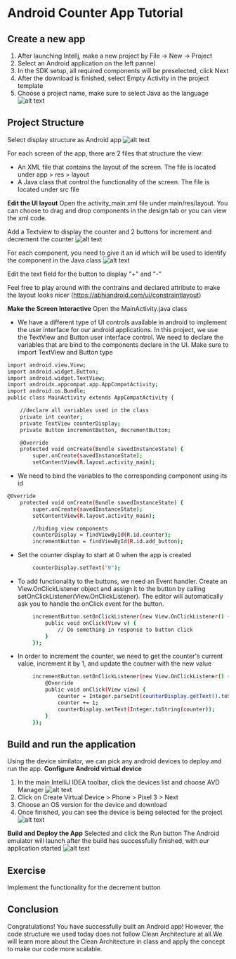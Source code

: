 # Android Counter App Tutorial


## Create a new app

1. After launching Intellj, make a new project by File -> New -> Project
2. Select an Android application on the left pannel
3. In the SDK setup, all required components will be preselected, click Next
4. After the download is finished, select Empty Activity in the project template
5. Choose a project name, make sure to select Java as the language
![alt text](https://github.com/nickinhinguyen/Counter-App/blob/master/img/app_configue.png)

## Project Structure
Select display structure as Android app
![alt text](https://github.com/nickinhinguyen/Counter-App/blob/master/img/structure.png)

For each screen of the app, there are 2 files that structure the view:
- An XML file that contains the layout of the screen. The file is located under app > res > layout
- A Java class that control the functionality of the screen. The file is located under src file

**Edit the UI layout**
Open the activity_main.xml file under main/res/layout. You can choose to drag and drop components in the design tab or you can view the xml code. 

Add a Textview to display the counter and 2 buttons for increment and decrement the counter
![alt text](https://github.com/nickinhinguyen/Counter-App/blob/master/img/design_view.png)

For each component, you need to give it an id  which will be used to identify the component in the Java class
![alt text](https://github.com/nickinhinguyen/Counter-App/blob/master/img/id.png)

Edit the text field for the button to display "+" and "-"

Feel free to play around with the contrains and declared attribute to make the layout looks nicer (https://abhiandroid.com/ui/constraintlayout)

**Make the Screen Interactive**
Open the MainActivity.java class
- We have a different type of UI controls available in android to implement the user interface for our android applications. In this project, we use the TextView and Button user interface control. We need to declare the variables that are bind to the components declare in the UI. Make sure to import TextView and Button type
```sh
import android.view.View;
import android.widget.Button;
import android.widget.TextView;
import androidx.appcompat.app.AppCompatActivity;
import android.os.Bundle;
public class MainActivity extends AppCompatActivity {

    //declare all variables used in the class
    private int counter;
    private TextView counterDisplay;
    private Button incrementButton, decrementButton;

    @Override
    protected void onCreate(Bundle savedInstanceState) {
        super.onCreate(savedInstanceState);
        setContentView(R.layout.activity_main);
```

- We need to bind the variables to the corresponding component using its id
```sh
@Override
    protected void onCreate(Bundle savedInstanceState) {
        super.onCreate(savedInstanceState);
        setContentView(R.layout.activity_main);

        //biding view components
        counterDisplay = findViewById(R.id.counter);
        incrementButton = findViewById(R.id.add_button);
```

- Set the counter display to start at 0 when the app is created
```sh
        counterDisplay.setText("0");
```

- To add functionality to the buttons, we need an Event handler. Create an View.OnClickListener object and assign it to the button by calling setOnClickListener(View.OnClickListener). The editor will automatically ask you to handle the onClick event for the button. 

```sh
        incrementButton.setOnClickListener(new View.OnClickListener() {
            public void onClick(View v) {
                // Do something in response to button click
            }
        });
```

- In order to increment the counter, we need to get the counter's current value, increment it by 1, and update the coutner with the new value
```sh
        incrementButton.setOnClickListener(new View.OnClickListener() {
            @Override
            public void onClick(View view) {
                counter = Integer.parseInt(counterDisplay.getText().toString());
                counter += 1;
                counterDisplay.setText(Integer.toString(counter));
            }
        });
```
## Build and run the application
Using the device similator, we can pick any android devices to deploy and run the app. 
**Configure Android virtual device**
1. In the main IntelliJ IDEA toolbar, click the devices list and choose AVD Manager
![alt text](https://github.com/nickinhinguyen/Counter-App/blob/master/img/adv_set_1.png)
3. Click on Create Virtual Device > Phone > Pixel 3 > Next
4. Choose an OS version for the device and download
5. Once finished, you can see the device is being selected for the project
![alt text](https://github.com/nickinhinguyen/Counter-App/blob/master/img/adv_setup_2.png)

**Build and Deploy the App**
 Selected and click the Run button
 The Android emulator will launch after the build has successfully finished, with our application started
 ![alt text](https://github.com/nickinhinguyen/Counter-App/blob/master/img/phone.png)
## Exercise
Implement the functionality for the decrement button

## Conclusion 
Congratulations! You have successfully built an Android app!
However, the code structure we used today does not follow Clean Architecture at all.We will learn more about the Clean Architecture in class and apply the concept to make our code more scalable. 
